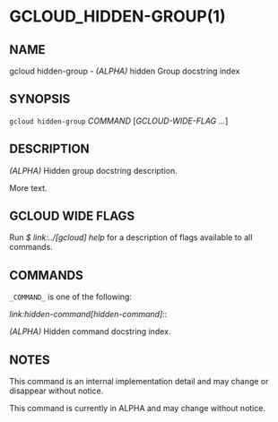 # GCLOUD_HIDDEN-GROUP(1)


## NAME

gcloud hidden-group - *(ALPHA)* hidden Group docstring index


## SYNOPSIS

`gcloud hidden-group` _COMMAND_ [_GCLOUD-WIDE-FLAG ..._]

## DESCRIPTION

*(ALPHA)* Hidden group docstring description.

More text.


## GCLOUD WIDE FLAGS

Run *$ link:../[gcloud] help* for a description of flags available to
all commands.


## COMMANDS

`_COMMAND_` is one of the following:

*link:hidden-command[hidden-command]*::

*(ALPHA)* Hidden command docstring index.


## NOTES

This command is an internal implementation detail and may change or disappear without notice.

This command is currently in ALPHA and may change without notice.

